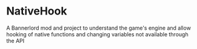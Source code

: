 # NativeHook
A Bannerlord mod and project to understand the game's engine and allow hooking of native functions and changing variables not available through the API
